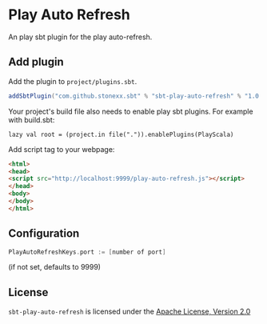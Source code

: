 # Play Auto Refresh
An play sbt plugin for the play auto-refresh.

Add plugin
----------

Add the plugin to `project/plugins.sbt`.

```scala
addSbtPlugin("com.github.stonexx.sbt" % "sbt-play-auto-refresh" % "1.0.1")
```

Your project's build file also needs to enable play sbt plugins. For example with build.sbt:

    lazy val root = (project.in file(".")).enablePlugins(PlayScala)

Add script tag to your webpage:
```html
<html>
<head>
<script src="http://localhost:9999/play-auto-refresh.js"></script>
</head>
<body>
</body>
</html>
```

Configuration
-------------

```scala
PlayAutoRefreshKeys.port := [number of port]
```
(if not set, defaults to 9999)

## License
`sbt-play-auto-refresh` is licensed under the [Apache License, Version 2.0](https://github.com/stonexx/sbt-play-auto-refresh/blob/master/LICENSE)
